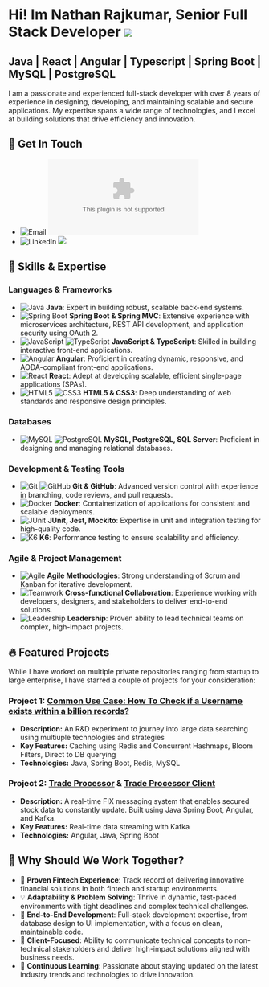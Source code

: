 # Hi! Im Nathan Rajkumar, Senior Full Stack Developer ![](https://user-images.githubusercontent.com/18350557/176309783-0785949b-9127-417c-8b55-ab5a4333674e.gif) 
## Java | React | Angular | Typescript | Spring Boot | MySQL | PostgreSQL

 I am a passionate and experienced full-stack developer with over 8 years of experience in designing, developing, and maintaining scalable and secure applications. My expertise spans a wide range of technologies, and I excel at building solutions that drive efficiency and innovation.

## 💬 Get In Touch

- ![Email](https://img.shields.io/badge/Email-D14836?style=flat&logo=gmail&logoColor=white) ![](mailto:nathanrajkumar@gmail.com)
- ![LinkedIn](https://img.shields.io/badge/LinkedIn-0077B5?style=flat&logo=linkedin&logoColor=white) ![](https://www.linkedin.com/in/nathan-rajkumar-11b623a7/)

## 🚀 Skills & Expertise

### **Languages & Frameworks**  
- ![Java](https://img.shields.io/badge/Java-ED8B00?style=for-the-badge&logo=java&logoColor=white) **Java**: Expert in building robust, scalable back-end systems.
- ![Spring Boot](https://img.shields.io/badge/Spring%20Boot-6DB33F?style=for-the-badge&logo=springboot&logoColor=white) **Spring Boot & Spring MVC**: Extensive experience with microservices architecture, REST API development, and application security using OAuth 2.
- ![JavaScript](https://img.shields.io/badge/JavaScript-F7DF1E?style=for-the-badge&logo=javascript&logoColor=black) ![TypeScript](https://img.shields.io/badge/TypeScript-007ACC?style=for-the-badge&logo=typescript&logoColor=white) **JavaScript & TypeScript**: Skilled in building interactive front-end applications.
- ![Angular](https://img.shields.io/badge/Angular-DD0031?style=for-the-badge&logo=angular&logoColor=white) **Angular**: Proficient in creating dynamic, responsive, and AODA-compliant front-end applications.
- ![React](https://img.shields.io/badge/React-20232A?style=for-the-badge&logo=react&logoColor=61DAFB) **React**: Adept at developing scalable, efficient single-page applications (SPAs).
- ![HTML5](https://img.shields.io/badge/HTML5-E34F26?style=for-the-badge&logo=html5&logoColor=white) ![CSS3](https://img.shields.io/badge/CSS3-1572B6?style=for-the-badge&logo=css3&logoColor=white) **HTML5 & CSS3**: Deep understanding of web standards and responsive design principles.

### **Databases**  
- ![MySQL](https://img.shields.io/badge/MySQL-4479A1?style=for-the-badge&logo=mysql&logoColor=white) ![PostgreSQL](https://img.shields.io/badge/PostgreSQL-316192?style=for-the-badge&logo=postgresql&logoColor=white) **MySQL, PostgreSQL, SQL Server**: Proficient in designing and managing relational databases.

### **Development & Testing Tools**  
- ![Git](https://img.shields.io/badge/Git-F05032?style=for-the-badge&logo=git&logoColor=white) ![GitHub](https://img.shields.io/badge/GitHub-181717?style=for-the-badge&logo=github&logoColor=white) **Git & GitHub**: Advanced version control with experience in branching, code reviews, and pull requests.
- ![Docker](https://img.shields.io/badge/Docker-2496ED?style=for-the-badge&logo=docker&logoColor=white) **Docker**: Containerization of applications for consistent and scalable deployments.
- ![JUnit](https://img.shields.io/badge/JUnit-25A162?style=for-the-badge&logo=junit5&logoColor=white) **JUnit, Jest, Mockito**: Expertise in unit and integration testing for high-quality code.
- ![K6](https://img.shields.io/badge/K6-7D64FF?style=for-the-badge&logo=k6&logoColor=white) **K6**: Performance testing to ensure scalability and efficiency.

### **Agile & Project Management**  
- ![Agile](https://img.shields.io/badge/Agile-00A99D?style=for-the-badge&logo=agile&logoColor=white) **Agile Methodologies**: Strong understanding of Scrum and Kanban for iterative development.
- ![Teamwork](https://img.shields.io/badge/Teamwork-0077B5?style=for-the-badge&logo=teams&logoColor=white) **Cross-functional Collaboration**: Experience working with developers, designers, and stakeholders to deliver end-to-end solutions.
- ![Leadership](https://img.shields.io/badge/Leadership-FF0000?style=for-the-badge&logo=leaderboard&logoColor=white) **Leadership**: Proven ability to lead technical teams on complex, high-impact projects.

## 🔥 Featured Projects

While I have worked on multiple private repositories ranging from startup to large enterprise, I have starred a couple of projects for your consideration:

### Project 1: [Common Use Case: How To Check if a Username exists within a billion records?](https://github.com/nathanrajkumar/large_dataset_search)
- **Description:** An R&D experiment to journey into large data searching using multiuple technologies and strategies
- **Key Features:** Caching using Redis and Concurrent Hashmaps, Bloom Filters, Direct to DB querying
- **Technologies:** Java, Spring Boot, Redis, MySQL

### Project 2: [Trade Processor](https://github.com/nathanrajkumar/TradeProcessor) & [Trade Processor Client](https://github.com/nathanrajkumar/TradeProcessorClient)
- **Description:** A real-time FIX messaging system that enables secured stock data to constantly update. Built using Java Spring Boot, Angular, and Kafka.
- **Key Features:** Real-time data streaming with Kafka
- **Technologies:** Angular, Java, Spring Boot

## 🌟 Why Should We Work Together?
- 🏦 **Proven Fintech Experience**: Track record of delivering innovative financial solutions in both fintech and startup environments.
- 💡 **Adaptability & Problem Solving**: Thrive in dynamic, fast-paced environments with tight deadlines and complex technical challenges.
- 🔧 **End-to-End Development**: Full-stack development expertise, from database design to UI implementation, with a focus on clean, maintainable code.
- 🤝 **Client-Focused**: Ability to communicate technical concepts to non-technical stakeholders and deliver high-impact solutions aligned with business needs.
- 🚀 **Continuous Learning**: Passionate about staying updated on the latest industry trends and technologies to drive innovation.
